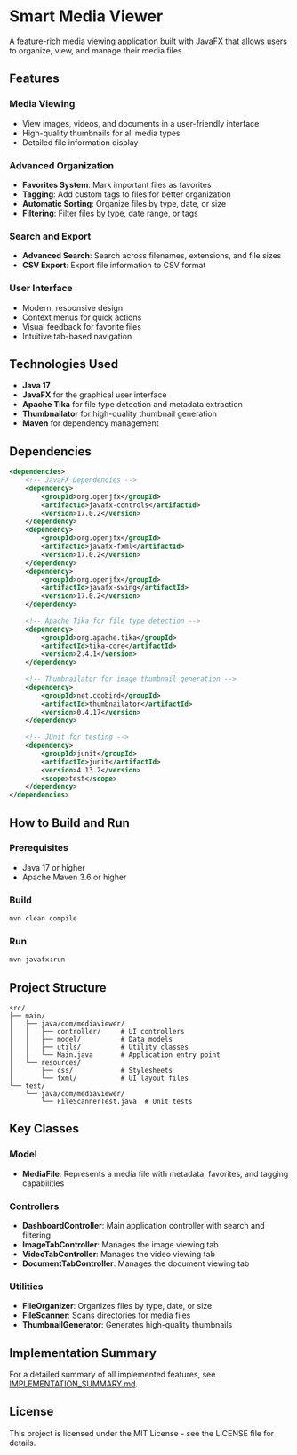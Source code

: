 # Smart Media Viewer

A feature-rich media viewing application built with JavaFX that allows users to organize, view, and manage their media files.

## Features

### Media Viewing
- View images, videos, and documents in a user-friendly interface
- High-quality thumbnails for all media types
- Detailed file information display

### Advanced Organization
- **Favorites System**: Mark important files as favorites
- **Tagging**: Add custom tags to files for better organization
- **Automatic Sorting**: Organize files by type, date, or size
- **Filtering**: Filter files by type, date range, or tags

### Search and Export
- **Advanced Search**: Search across filenames, extensions, and file sizes
- **CSV Export**: Export file information to CSV format

### User Interface
- Modern, responsive design
- Context menus for quick actions
- Visual feedback for favorite files
- Intuitive tab-based navigation

## Technologies Used

- **Java 17**
- **JavaFX** for the graphical user interface
- **Apache Tika** for file type detection and metadata extraction
- **Thumbnailator** for high-quality thumbnail generation
- **Maven** for dependency management

## Dependencies

```xml
<dependencies>
    <!-- JavaFX Dependencies -->
    <dependency>
        <groupId>org.openjfx</groupId>
        <artifactId>javafx-controls</artifactId>
        <version>17.0.2</version>
    </dependency>
    <dependency>
        <groupId>org.openjfx</groupId>
        <artifactId>javafx-fxml</artifactId>
        <version>17.0.2</version>
    </dependency>
    <dependency>
        <groupId>org.openjfx</groupId>
        <artifactId>javafx-swing</artifactId>
        <version>17.0.2</version>
    </dependency>
    
    <!-- Apache Tika for file type detection -->
    <dependency>
        <groupId>org.apache.tika</groupId>
        <artifactId>tika-core</artifactId>
        <version>2.4.1</version>
    </dependency>
    
    <!-- Thumbnailator for image thumbnail generation -->
    <dependency>
        <groupId>net.coobird</groupId>
        <artifactId>thumbnailator</artifactId>
        <version>0.4.17</version>
    </dependency>
    
    <!-- JUnit for testing -->
    <dependency>
        <groupId>junit</groupId>
        <artifactId>junit</artifactId>
        <version>4.13.2</version>
        <scope>test</scope>
    </dependency>
</dependencies>
```

## How to Build and Run

### Prerequisites
- Java 17 or higher
- Apache Maven 3.6 or higher

### Build
```bash
mvn clean compile
```

### Run
```bash
mvn javafx:run
```

## Project Structure

```
src/
├── main/
│   ├── java/com/mediaviewer/
│   │   ├── controller/     # UI controllers
│   │   ├── model/          # Data models
│   │   ├── utils/          # Utility classes
│   │   └── Main.java       # Application entry point
│   └── resources/
│       ├── css/            # Stylesheets
│       └── fxml/           # UI layout files
└── test/
    └── java/com/mediaviewer/
        └── FileScannerTest.java  # Unit tests
```

## Key Classes

### Model
- **MediaFile**: Represents a media file with metadata, favorites, and tagging capabilities

### Controllers
- **DashboardController**: Main application controller with search and filtering
- **ImageTabController**: Manages the image viewing tab
- **VideoTabController**: Manages the video viewing tab
- **DocumentTabController**: Manages the document viewing tab

### Utilities
- **FileOrganizer**: Organizes files by type, date, or size
- **FileScanner**: Scans directories for media files
- **ThumbnailGenerator**: Generates high-quality thumbnails

## Implementation Summary

For a detailed summary of all implemented features, see [IMPLEMENTATION_SUMMARY.md](IMPLEMENTATION_SUMMARY.md).

## License

This project is licensed under the MIT License - see the LICENSE file for details.
